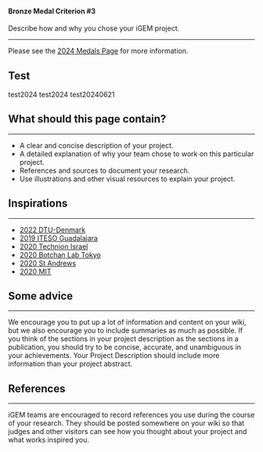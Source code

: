 #### Bronze Medal Criterion \#3

Describe how and why you chose your iGEM project.

---

Please see the [2024 Medals Page](https://competition.igem.org/judging/medals)
for more information.

## Test

test2024
test2024
test20240621

## What should this page contain?

---

-   A clear and concise description of your project.
-   A detailed explanation of why your team chose to work on this particular
    project.
-   References and sources to document your research.
-   Use illustrations and other visual resources to explain your project.

## Inspirations

---

-   [2022 DTU-Denmark](https://2022.igem.wiki/dtu-denmark/description)
-   [2019 ITESO Guadalajara](https://2019.igem.org/Team:ITESO_Guadalajara/Description)
-   [2020 Technion Israel](https://2020.igem.org/Team:Technion-Israel/Description)
-   [2020 Botchan Lab Tokyo](https://2020.igem.org/Team:Botchan_Lab_Tokyo/Description)
-   [2020 St Andrews](https://2020.igem.org/Team:St_Andrews/Description)
-   [2020 MIT](https://2020.igem.org/Team:MIT/Description)

## Some advice

---

We encourage you to put up a lot of information and content on your wiki, but we
also encourage you to include summaries as much as possible. If you think of the
sections in your project description as the sections in a publication, you
should try to be concise, accurate, and unambiguous in your achievements. Your
Project Description should include more information than your project abstract.

## References

---

iGEM teams are encouraged to record references you use during the course of your
research. They should be posted somewhere on your wiki so that judges and other
visitors can see how you thought about your project and what works inspired you.
